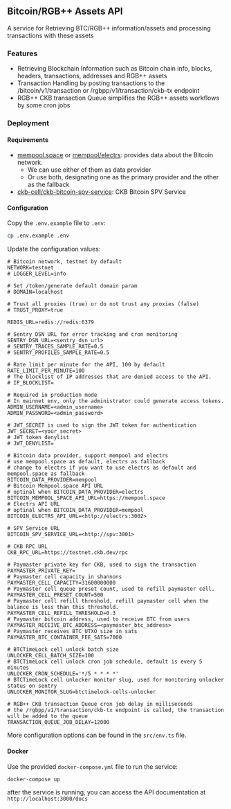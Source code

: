 ## Bitcoin/RGB++ Assets API

A service for Retrieving BTC/RGB++ information/assets and processing transactions with these assets

### Features

- Retrieving Blockchain Information such as Bitcoin chain info, blocks, headers, transactions, addresses and RGB++ assets
- Transaction Handling by posting transactions to the /bitcoin/v1/transaction or /rgbpp/v1/transaction/ckb-tx endpoint
- RGB++ CKB transaction Queue simplifies the RGB++ assets workflows by some cron jobs

### Deployment

#### Requirements

- [mempool.space](https://mempool.space/docs) or [mempool/electrs](https://github.com/mempool/electrs): provides data about the Bitcoin network.
  - We can use either of them as data provider
  - Or use both, designating one as the primary provider and the other as the fallback
- [ckb-cell/ckb-bitcoin-spv-service](https://github.com/ckb-cell/ckb-bitcoin-spv-service): CKB Bitcoin SPV Service

#### Configuration

Copy the `.env.example` file to `.env`:

```bash
cp .env.example .env
```

Update the configuration values:

```env
# Bitcoin network, testnet by default
NETWORK=testnet
# LOGGER_LEVEL=info

# Set /token/generate default domain param
# DOMAIN=localhost

# Trust all proxies (true) or do not trust any proxies (false)
# TRUST_PROXY=true

REDIS_URL=redis://redis:6379

# Sentry DSN URL for error tracking and cron monitoring
SENTRY_DSN_URL=<sentry_dsn_url>
# SENTRY_TRACES_SAMPLE_RATE=0.5
# SENTRY_PROFILES_SAMPLE_RATE=0.5

# Rate limit per minute for the API, 100 by default
RATE_LIMIT_PER_MINUTE=100
# The blocklist of IP addresses that are denied access to the API.
# IP_BLOCKLIST=

# Required in production mode
# In mainnet env, only the administrator could generate access tokens.
ADMIN_USERNAME=<admin_username>
ADMIN_PASSWORD=<admin_password>

# JWT_SECRET is used to sign the JWT token for authentication
JWT_SECRET=<your_secret>
# JWT token denylist
# JWT_DENYLIST=

# Bitcoin data provider, support mempool and electrs
# use mempool.space as default, electrs as fallback
# change to electrs if you want to use electrs as default and mempool.space as fallback
BITCOIN_DATA_PROVIDER=mempool
# Bitcoin Mempool.space API URL
# optinal when BITCOIN_DATA_PROVIDER=electrs
BITCOIN_MEMPOOL_SPACE_API_URL=https://mempool.space
# Electrs API URL
# optinal when BITCOIN_DATA_PROVIDER=mempool
BITCOIN_ELECTRS_API_URL=<http://electrs:3002>

# SPV Service URL
BITCOIN_SPV_SERVICE_URL=<http://spv:3001>

# CKB RPC URL
CKB_RPC_URL=https://testnet.ckb.dev/rpc

# Paymaster private key for CKB, used to sign the transaction
PAYMASTER_PRIVATE_KEY=
# Paymaster cell capacity in shannons
PAYMASTER_CELL_CAPACITY=31600000000
# Paymaster cell queue preset count, used to refill paymaster cell.
PAYMASTER_CELL_PRESET_COUNT=500
# Paymaster cell refill threshold, refill paymaster cell when the balance is less than this threshold.
PAYMASTER_CELL_REFILL_THRESHOLD=0.3
# Paymaster bitcoin address, used to receive BTC from users
PAYMASTER_RECEIVE_BTC_ADDRESS=<paymaster_btc_address>
# Paymaster receives BTC UTXO size in sats
PAYMASTER_BTC_CONTAINER_FEE_SATS=7000

# BTCTimeLock cell unlock batch size
UNLOCKER_CELL_BATCH_SIZE=100
# BTCTimeLock cell unlock cron job schedule, default is every 5 minutes
UNLOCKER_CRON_SCHEDULE='*/5 * * * *'
# BTCTimeLock cell unlocker monitor slug, used for monitoring unlocker status on sentry
UNLOCKER_MONITOR_SLUG=btctimelock-cells-unlocker

# RGB++ CKB transaction Queue cron job delay in milliseconds
# the /rgbpp/v1/transaction/ckb-tx endpoint is called, the transaction will be added to the queue
TRANSACTION_QUEUE_JOB_DELAY=12000
```

More configuration options can be found in the `src/env.ts` file.

#### Docker

Use the provided `docker-compose.yml` file to run the service:

```bash
docker-compose up
```

after the service is running, you can access the API documentation at `http://localhost:3000/docs`
